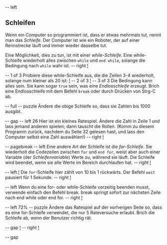 -- left

## Schleifen
Wenn ein Computer so programmiert ist, dass er etwas mehrmals tut, nennt man das _Schleife_. Der Computer ist wie ein Roboter, der auf einer Rennstrecke läuft und immer wieder dasselbe tut.

Eine Möglichkeit, dies zu tun, ist mit einer _while-Schleife_. Eine while-Schleife wiederholt alles zwischen `while` und `end while`, solange die Bedingung nach `while` wahr ist.
-- right
[!](p18-racetrack.png)

-- 1 of 3
Probiere diese while-Schleife aus, die die Zeilen 3-4 wiederholt, solange num kleiner als 20 ist:
[!](p18-loopCode.png)
-- 2 of 3
[!](p18-loop.png)
-- 3 of 3
Die Bedingung kann alles sein. Sie kann sogar `true` sein, was eine _Endlosschleife_ erzeugt.
Brich eine Endlosschleife mit dem Befehl `break` oder durch Drücken von Strg-C ab.

-- full
-- puzzle
Ändere die obige Schleife so, dass sie Zahlen bis 1000 ausgibt.

-- gap
-- left 26
Hier ist ein kleines Ratespiel. Ändere die Zahl in Zeile 1 und lass jemand anderen spielen; dann tauscht die Rollen. (Komm zu diesem Programm zurück, nachdem du Seite 32 gelesen hast, und lass den Computer selbst eine Zahl auswählen!)
-- right
[!](p18-listing1.png)

-- pagebreak
-- left
Eine andere Art der Schleife ist die _for-Schleife_. Sie wiederholt die Codezeilen zwischen `for` und `end for`, weist aber auch einer Variable (der _Schleifenvariable_) Werte zu, während sie läuft. Die Schleife wird beendet, wenn sie alle Werte im Bereich durchlaufen hat.
-- right
[!](p18-forSyntax.png)

-- left
[!](p18-forLoopCode.png)
Die `for`-Schleife hier zählt von 10 bis 1 rückwärts. Der Befehl `wait` pausiert für 1 Sekunde.
-- right
[!](p18-forLoopScreen.png)

-- left
Wenn du eine for- oder while-Schleife vorzeitig beenden musst, verwende einfach den Befehl break. break springt sofort zur nächsten Zeile nach end while oder end for.
-- right
[!](p18-breakCode.png)

-- left 72%
-- puzzle
Ändere das Ratespiel auf der vorherigen Seite so, dass es eine for-Schleife verwendet, die nur 5 Rateversuche erlaubt. Brich die Schleife ab, wenn der Benutzer richtig rät.

-- gap
[!](p18-listing2.png)
-- right
[!](p18-rocket.png)

-- gap
